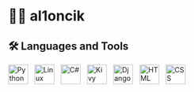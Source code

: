 # 🧑‍💻 al1oncik

## 🛠️ Languages and Tools
<img align="left" alt="Python" width="40px" style="padding-right: 10px;" src="https://cdn.jsdelivr.net/gh/devicons/devicon/icons/python/python-original.svg"/>
<img align="left" alt="Linux" width="40px" style="padding-right: 10px;" src="https://cdn.jsdelivr.net/gh/devicons/devicon/icons/linux/linux-original.svg"/>
<img align="left" alt="C#" width="40px" style="padding-right: 10px;" src="https://cdn.jsdelivr.net/gh/devicons/devicon/icons/csharp/csharp-original.svg"/>
<img align="left" alt="Kivy" width="40px" style="padding-right: 10px;" src="https://github.com/kivy/kivy-design/blob/master/logo/svg/kivy-logo-dark.svg"/>
<img align="left" alt="Django" width="40px" style="padding-right: 10px;" src="https://cdn.jsdelivr.net/gh/devicons/devicon/icons/django/django-plain.svg"/>
<img align="left" alt="HTML" width="40px" style="padding-right: 10px;" src="https://cdn.jsdelivr.net/gh/devicons/devicon/icons/html5/html5-original.svg"/>
<img align="left" alt="CSS" width="40px" style="padding-right: 10px;" src="https://cdn.jsdelivr.net/gh/devicons/devicon/icons/css3/css3-original.svg"/>


          
